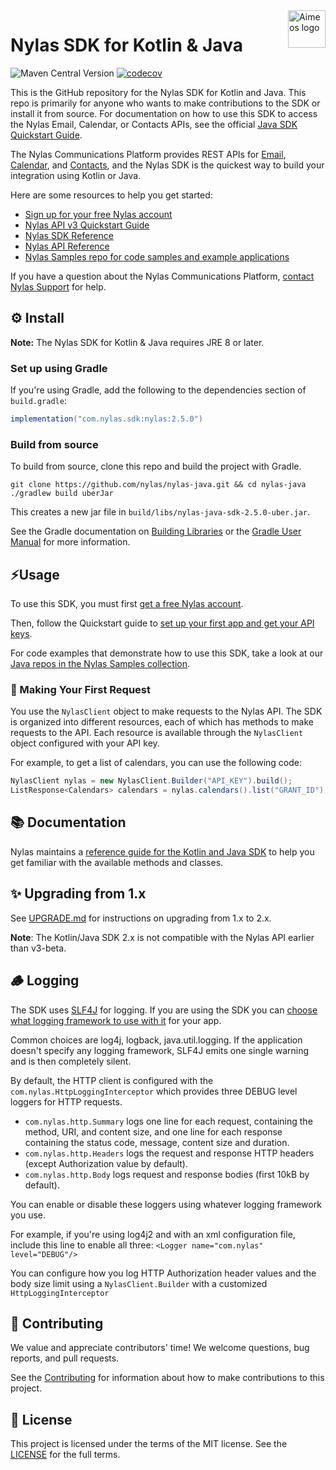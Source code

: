 <a href="https://www.nylas.com/">
    <img src="https://brand.nylas.com/assets/downloads/logo_horizontal_png/Nylas-Logo-Horizontal-Blue_.png" alt="Aimeos logo" title="Aimeos" align="right" height="60" />
</a>

# Nylas SDK for Kotlin & Java

![Maven Central Version](https://img.shields.io/maven-central/v/com.nylas.sdk/nylas)
[![codecov](https://codecov.io/gh/nylas/nylas-java/graph/badge.svg?token=R94RD91GZ3)](https://codecov.io/gh/nylas/nylas-java)

This is the GitHub repository for the Nylas SDK for Kotlin and Java. This repo is primarily for anyone who wants to make contributions to the SDK or install it from source. For documentation on how to use this SDK to access the Nylas Email, Calendar, or Contacts APIs, see the official [Java SDK Quickstart Guide](https://developer.nylas.com/docs/sdks/java/).

The Nylas Communications Platform provides REST APIs for [Email](https://developer.nylas.com/docs/email/), [Calendar](https://developer.nylas.com/docs/calendar/), and [Contacts](https://developer.nylas.com/docs/contacts/), and the Nylas SDK is the quickest way to build your integration using Kotlin or Java.

Here are some resources to help you get started:

- [Sign up for your free Nylas account](https://dashboard.nylas.com/register)
- [Nylas API v3 Quickstart Guide](https://developer.nylas.com/docs/v3-beta/v3-quickstart/)
- [Nylas SDK Reference](https://nylas-java-sdk-reference.pages.dev/)
- [Nylas API Reference](https://developer.nylas.com/docs/api/)
- [Nylas Samples repo for code samples and example applications](https://github.com/orgs/nylas-samples/repositories?q=&type=all&language=java)

If you have a question about the Nylas Communications Platform, [contact Nylas Support](https://support.nylas.com/) for help.

## ⚙️ Install

**Note:** The Nylas SDK for Kotlin & Java requires JRE 8 or later.

### Set up using Gradle

If you're using Gradle, add the following to the dependencies section of `build.gradle`:

```groovy
implementation("com.nylas.sdk:nylas:2.5.0")
```

### Build from source

To build from source, clone this repo and build the project with Gradle.

```shell
git clone https://github.com/nylas/nylas-java.git && cd nylas-java
./gradlew build uberJar
```

This creates a new jar file in `build/libs/nylas-java-sdk-2.5.0-uber.jar`.

See the Gradle documentation on [Building Libraries](https://guides.gradle.org/building-java-libraries/)
or the [Gradle User Manual](https://docs.gradle.org/current/userguide/userguide.html) for more information.

## ⚡️Usage

To use this SDK, you must first [get a free Nylas account](https://dashboard.nylas.com/register).

Then, follow the Quickstart guide to [set up your first app and get your API keys](https://developer.nylas.com/docs/v3-beta/v3-quickstart/).

For code examples that demonstrate how to use this SDK, take a look at our [Java repos in the Nylas Samples collection](https://github.com/orgs/nylas-samples/repositories?q=&type=all&language=java).

### 🚀 Making Your First Request

You use the `NylasClient` object to make requests to the Nylas API. The SDK is organized into different resources, each of which has methods to make requests to the API. Each resource is available through the `NylasClient` object configured with your API key.

For example, to get a list of calendars, you can use the following code:

```java
NylasClient nylas = new NylasClient.Builder("API_KEY").build();
ListResponse<Calendars> calendars = nylas.calendars().list("GRANT_ID");
```

## 📚 Documentation

Nylas maintains a [reference guide for the Kotlin and Java SDK](https://nylas-java-sdk-reference.pages.dev/) to help you get familiar with the available methods and classes.

## ✨ Upgrading from 1.x

See [UPGRADE.md](UPGRADING.md) for instructions on upgrading from 1.x to 2.x.

**Note**: The Kotlin/Java SDK 2.x is not compatible with the Nylas API earlier than v3-beta.

## 🪵 Logging

The SDK uses [SLF4J](http://www.slf4j.org) for logging. If you are using the SDK you can [choose what logging framework to use with it](http://www.slf4j.org/manual.html#projectDep) for your app.

Common choices are log4j, logback, java.util.logging. If the application doesn't specify any logging framework,
SLF4J emits one single warning and is then completely silent.

By default, the HTTP client is configured with the `com.nylas.HttpLoggingInterceptor`
which provides three DEBUG level loggers for HTTP requests.

- `com.nylas.http.Summary` logs one line for each request, containing the method, URI, and content size,
and one line for each response containing the status code, message, content size and duration.
- `com.nylas.http.Headers` logs the request and response HTTP headers (except Authorization value by default).
- `com.nylas.http.Body` logs request and response bodies (first 10kB by default).

You can enable or disable these loggers using whatever logging framework you use.

For example, if you're using log4j2 and with an xml configuration file, include this line to enable all three:
`<Logger name="com.nylas" level="DEBUG"/>`

You can configure how you log HTTP Authorization header values and the body size limit using a
`NylasClient.Builder` with a customized `HttpLoggingInterceptor`

## 💙 Contributing

We value and appreciate contributors' time! We welcome questions, bug reports, and pull requests.

See the [Contributing](Contributing.md) for information about how to make contributions to this project.

## 📝 License

This project is licensed under the terms of the MIT license. See the [LICENSE](LICENSE) for the full terms.
